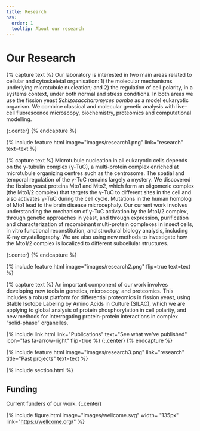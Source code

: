 ```yaml
---
title: Research
nav:
  order: 1
  tooltip: About our research
---
```


# Our Research

{% capture text %}
Our laboratory is interested in two main areas related to cellular and cytoskeletal organisation: 1) the molecular mechanisms underlying microtubule nucleation; and 2) the regulation of cell polarity, in a systems context, under both normal and stress conditions. In both areas we use the fission yeast _Schizosaccharomyces pombe_ as a model eukaryotic organism. We combine classical and molecular genetic analysis with live-cell fluorescence microscopy, biochemistry, proteomics and computational modelling.


{:.center}
{% endcapture %}

{%
  include feature.html
  image="images/research1.png"
  link="research"
  text=text
%}

{% capture text %}
Microtubule nucleation in all eukaryotic cells depends on the γ-tubulin complex (γ-TuC), a multi-protein complex enriched at microtubule organizing centres such as the centrosome. The spatial and temporal regulation of the γ-TuC remains largely a mystery. We discovered the fission yeast proteins Mto1 and Mto2, which form an oligomeric complex (the Mto1/2 complex) that targets the γ-TuC to different sites in the cell and also activates γ-TuC during the cell cycle. Mutations in the human homolog of Mto1 lead to the brain disease microcephaly. Our current work involves understanding the mechanism of γ-TuC activation by the Mto1/2 complex, through genetic approaches in yeast, and through expression, purification and characterization of recombinant multi-protein complexes in insect cells, in vitro functional reconstitution, and structural biology analysis, including X-ray crystallography. We are also using new methods to investigate how the Mto1/2 complex is localized to different subcellular structures.


{:.center}
{% endcapture %}

{%
  include feature.html
  image="images/research2.png"
  flip=true
  text=text
%}

{% capture text %}
An important component of our work involves developing new tools in genetics, microscopy, and proteomics. This includes a robust platform for differential proteomics in fission yeast, using Stable Isotope Labeling by Amino Acids in Culture (SILAC), which we are applying to global analysis of protein phosphorylation in cell polarity, and new methods for interrogating protein-protein interactions in complex “solid-phase” organelles.

{%
  include link.html
  link="Publications"
  text="See what we've published"
  icon="fas fa-arrow-right"
  flip=true
%}
{:.center}
{% endcapture %}

{%
  include feature.html
  image="images/research3.png"
  link="research"
  title="Past projects"
  text=text
%}

{% include section.html %}

## Funding

Current funders of our work.
{:.center}

{% include figure.html image="images/wellcome.svg" width= "135px" link="https://wellcome.org/" %}
